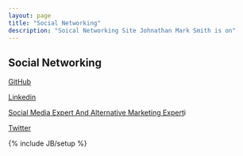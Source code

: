 ```yaml
---
layout: page
title: "Social Networking"
description: "Soical Networking Site Johnathan Mark Smith is on"
---
```

## Social Networking 

<p><a href="https://github.com/JohnathanMarkSmith">GitHub</a></p>

<p><a href="http://www.linkedin.com/in/johnathansmith1969" target="_blank">Linkedin</a></p>

<p><a href="http://www.facebook.com/SocialMediaExpertAndAlternativeMarketingExpert">Social Media Expert And Alternative Marketing Expert</a>i</p>

<p><a href="https://twitter.com/JohnathanMSmith" target="_blank">Twitter</a></p>

{% include JB/setup %}
